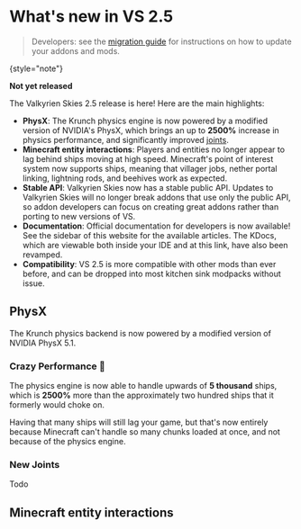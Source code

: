 # What's new in VS 2.5

> Developers: see the [migration guide](How-to-migrate-to-VS-2.5.md) for instructions on how to update your addons and
> mods.
>
{style="note"}

**Not yet released**

The Valkyrien Skies 2.5 release is here! Here are the main highlights:

- **PhysX**: The Krunch physics engine is now powered by a modified version of NVIDIA's PhysX, which brings an up to
  **2500%** increase in physics performance, and significantly improved [joints](#new-joints).
- **Minecraft entity interactions**: Players and entities no longer appear to lag behind ships moving at high speed.
  Minecraft's point of interest system now supports ships, meaning that villager jobs, nether portal linking, lightning
  rods, and beehives work as expected.
- **Stable API**: Valkyrien Skies now has a stable public API. Updates to Valkyrien Skies will no longer break addons
  that use only the public API, so addon developers can focus on creating great addons rather than porting to new 
  versions of VS.
- **Documentation**: Official documentation for developers is now available! See the sidebar of this website 
  for the available articles. The KDocs, which are viewable both inside your IDE and at this link, have also been 
  revamped.
- **Compatibility**: VS 2.5 is more compatible with other mods than ever before, and can be dropped into most kitchen
  sink modpacks without issue.


## PhysX 

The Krunch physics backend is now powered by a modified version of NVIDIA PhysX 5.1.

### Crazy Performance 🚀

The physics engine is now able to handle upwards of **5 thousand** ships,  which is **2500%** more than the
approximately two hundred ships that it formerly would choke on.

Having that many ships will still lag your game, but that's now entirely because Minecraft can't handle so many chunks 
loaded at once, and not because of the physics engine.

### New Joints

<secondary-label ref="experimental" />

Todo

## Minecraft entity interactions

